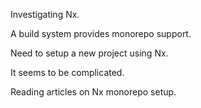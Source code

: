 Investigating Nx.

A build system provides monorepo support.

Need to setup a new project using Nx.

It seems to be complicated.

Reading articles on Nx monorepo setup.
